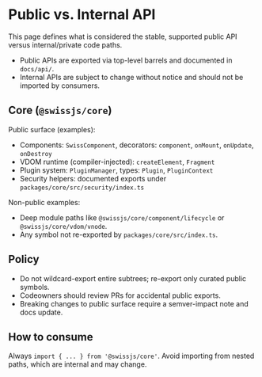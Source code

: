 <!--
Copyright (c) 2024 Themba Mzumara
This file is part of SwissJS Framework. All rights reserved.
Licensed under the MIT License. See LICENSE in the project root for license information.
-->

# Public vs. Internal API

This page defines what is considered the stable, supported public API versus internal/private code paths.

- Public APIs are exported via top-level barrels and documented in `docs/api/`.
- Internal APIs are subject to change without notice and should not be imported by consumers.

## Core (`@swissjs/core`)

Public surface (examples):

- Components: `SwissComponent`, decorators: `component`, `onMount`, `onUpdate`, `onDestroy`
- VDOM runtime (compiler-injected): `createElement`, `Fragment`
- Plugin system: `PluginManager`, types: `Plugin`, `PluginContext`
- Security helpers: documented exports under `packages/core/src/security/index.ts`

Non-public examples:

- Deep module paths like `@swissjs/core/component/lifecycle` or `@swissjs/core/vdom/vnode`.
- Any symbol not re-exported by `packages/core/src/index.ts`.

## Policy

- Do not wildcard-export entire subtrees; re-export only curated public symbols.
- Codeowners should review PRs for accidental public exports.
- Breaking changes to public surface require a semver-impact note and docs update.

## How to consume

Always `import { ... } from '@swissjs/core'`.
Avoid importing from nested paths, which are internal and may change.
